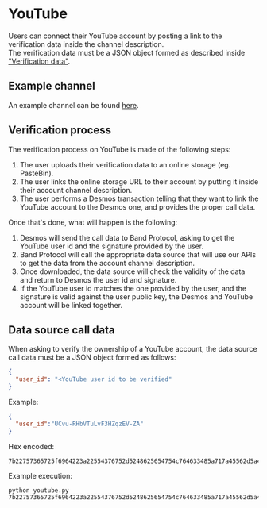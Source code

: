 # YouTube
Users can connect their YouTube account by posting a link to the verification data inside the channel description.  
The verification data must be a JSON object formed as described inside ["Verification data"](../../README.md#verification-data).

## Example channel
An example channel can be found [here](https://www.youtube.com/channel/UCvu-RHbVTuLvF3HZqzEV-ZA/about). 

## Verification process
The verification process on YouTube is made of the following steps:

1. The user uploads their verification data to an online storage (eg. PasteBin). 
2. The user links the online storage URL to their account by putting it inside their account channel description.
3. The user performs a Desmos transaction telling that they want to link the YouTube account to the Desmos one, and provides the proper call data. 

Once that's done, what will happen is the following: 

1. Desmos will send the call data to Band Protocol, asking to get the YouTube user id and the signature provided by the user. 
2. Band Protocol will call the appropriate data source that will use our APIs to get the data from the account channel description. 
3. Once downloaded, the data source will check the validity of the data and return to Desmos the user id and signature. 
4. If the YouTube user id matches the one provided by the user, and the signature is valid against the user public key, the Desmos and YouTube account will be linked together.  

## Data source call data
When asking to verify the ownership of a YouTube account, the data source call data must be a JSON object formed as follows: 

```json
{
  "user_id": "<YouTube user id to be verified"
}
```

Example: 
```json
{
  "user_id":"UCvu-RHbVTuLvF3HZqzEV-ZA"
}
```

Hex encoded:
```
7b22757365725f6964223a22554376752d5248625654754c764633485a717a45562d5a41227d
```

Example execution: 

```shell
python youtube.py 7b22757365725f6964223a22554376752d5248625654754c764633485a717a45562d5a41227d
```
